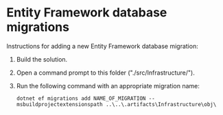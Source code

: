 # Entity Framework database migrations

Instructions for adding a new Entity Framework database migration:

1. Build the solution.

2. Open a command prompt to this folder ("./src/Infrastructure/").

3. Run the following command with an appropriate migration name:

   `dotnet ef migrations add NAME_OF_MIGRATION --msbuildprojectextensionspath ..\..\.artifacts\Infrastructure\obj\`
